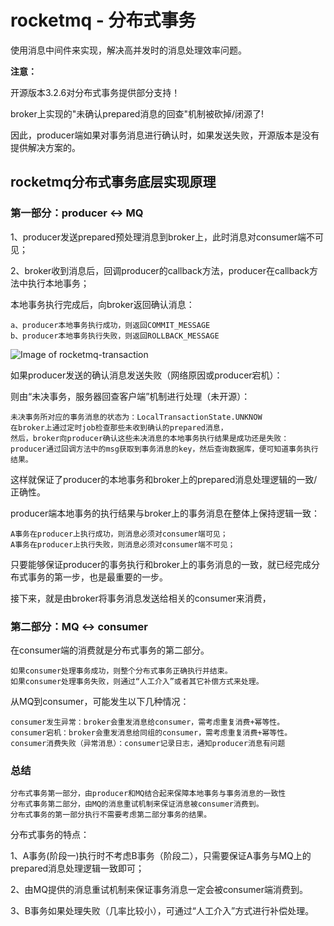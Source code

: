 # rocketmq - 分布式事务
使用消息中间件来实现，解决高并发时的消息处理效率问题。

**注意：**

开源版本3.2.6对分布式事务提供部分支持！

broker上实现的"未确认prepared消息的回查"机制被砍掉/闭源了!

因此，producer端如果对事务消息进行确认时，如果发送失败，开源版本是没有提供解决方案的。

## rocketmq分布式事务底层实现原理
### 第一部分：producer <-> MQ
1、producer发送prepared预处理消息到broker上，此时消息对consumer端不可见；

2、broker收到消息后，回调producer的callback方法，producer在callback方法中执行本地事务；

本地事务执行完成后，向broker返回确认消息：

	a、producer本地事务执行成功，则返回COMMIT_MESSAGE
	b、producer本地事务执行失败，则返回ROLLBACK_MESSAGE

![Image of rocketmq-transaction](https://github.com/clonegod/tools/blob/master/images/rocketmq-transaction.png)

如果producer发送的确认消息发送失败（网络原因或producer宕机）：

则由“未决事务，服务器回查客户端”机制进行处理（未开源）：
	
	未决事务所对应的事务消息的状态为：LocalTransactionState.UNKNOW
	在broker上通过定时job检查那些未收到确认的prepared消息，
	然后，broker向producer确认这些未决消息的本地事务执行结果是成功还是失败：
	producer通过回调方法中的msg获取到事务消息的key，然后查询数据库，便可知道事务执行结果。

这样就保证了producer的本地事务和broker上的prepared消息处理逻辑的一致/正确性。
	
producer端本地事务的执行结果与broker上的事务消息在整体上保持逻辑一致：

	A事务在producer上执行成功，则消息必须对consumer端可见；
	A事务在producer上执行失败，则消息必须对consumer端不可见；

只要能够保证producer的事务执行和broker上的事务消息的一致，就已经完成分布式事务的第一步，也是最重要的一步。

接下来，就是由broker将事务消息发送给相关的consumer来消费，

### 第二部分：MQ <-> consumer
在consumer端的消费就是分布式事务的第二部分。

	如果consumer处理事务成功，则整个分布式事务正确执行并结束。
	如果consumer处理事务失败，则通过“人工介入”或者其它补偿方式来处理。

从MQ到consumer，可能发生以下几种情况：

	consumer发生异常：broker会重发消息给consumer，需考虑重复消费+幂等性。
	consumer宕机：broker会重发消息给同组的consumer，需考虑重复消费+幂等性。
	consumer消费失败（异常消息）：consumer记录日志，通知producer消息有问题

### 总结
	分布式事务第一部分，由producer和MQ结合起来保障本地事务与事务消息的一致性
	分布式事务第二部分，由MQ的消息重试机制来保证消息被consumer消费到。
	分布式事务的第一部分执行不需要考虑第二部分事务的结果。

分布式事务的特点：

1、A事务(阶段一)执行时不考虑B事务（阶段二），只需要保证A事务与MQ上的prepared消息处理逻辑一致即可；

2、由MQ提供的消息重试机制来保证事务消息一定会被consumer端消费到。

3、B事务如果处理失败（几率比较小），可通过“人工介入”方式进行补偿处理。